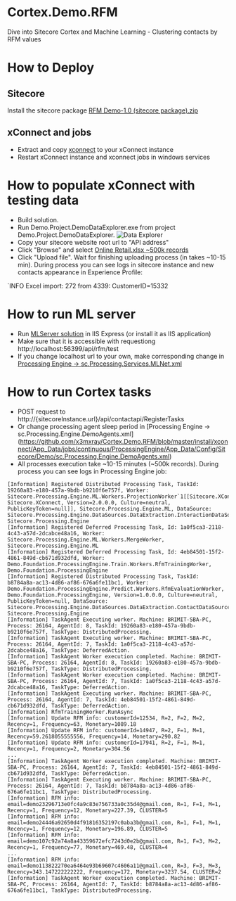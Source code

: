 # Cortex.Demo.RFM
Dive into Sitecore Cortex and Machine Learning - Clustering contacts by RFM values

# How to Deploy #

## Sitecore
Install the sitecore package [RFM Demo-1.0 (sitecore package).zip](https://github.com/x3mxray/Cortex.Demo.RFM/blob/master/install/RFM_Demo-1.0_(sitecore_package).zip)

## xConnect and jobs
* Extract and copy [xconnect](https://github.com/x3mxray/Cortex.Demo.RFM/tree/master/install/xconnect.zip) to your xConnect instance
* Restart xConnect instance and xconnect jobs in windows services

# How to populate xConnect with testing data #
* Build solution.
* Run Demo.Project.DemoDataExplorer.exe from project Demo.Project.DemoDataExplorer.
![Data Explorer](https://github.com/x3mxray/Cortex.Demo.RFM/blob/master/documentation/images/DataExplorer.jpg)
* Copy your sitecore website root url to "API address"
* Click "Browse" and select [Online Retail.xlsx ~500k records](https://github.com/x3mxray/Cortex.Demo.RFM/blob/master/install/Online_Retail.xlsx)
* Click "Upload file". Wait for finishing uploading process (in takes ~10-15 min). During process you can see logs in sitecore instance and new contacts appearance in Experience Profile:

`INFO  Excel import: 272 from 4339: CustomerID=15332

# How to run ML server #
* Run [MLServer solution](https://github.com/x3mxray/Cortex.Demo.RFM/tree/master/MLServer) in IIS Express (or install it as IIS application)
* Make sure that it is accessible with requestiong http://localhost:56399/api/rfm/test
* If you change localhost url to your own, make corresponding change in [Processing Engine -> sc.Processing.Services.MLNet.xml](https://github.com/x3mxray/Cortex.Demo.RFM/blob/master/install/xconnect/App_Data/jobs/continuous/ProcessingEngine/App_Data/Config/Sitecore/Demo/sc.Processing.Services.MLNet.xml)

# How to run Cortex tasks #
- POST request to http://{sitecoreInstance.url}/api/contactapi/RegisterTasks
- Or change processing agent sleep period in [Processing Engine -> sc.Processing.Engine.DemoAgents.xml] (https://github.com/x3mxray/Cortex.Demo.RFM/blob/master/install/xconnect/App_Data/jobs/continuous/ProcessingEngine/App_Data/Config/Sitecore/Demo/sc.Processing.Engine.DemoAgents.xml)
- All processes execution take ~10-15 minutes (~500k records). During process you can see logs in Processing Engine job:
```
[Information] Registered Distributed Processing Task, TaskId: 19260a83-e180-457a-9bdb-b9210f6e757f, Worker: Sitecore.Processing.Engine.ML.Workers.ProjectionWorker`1[[Sitecore.XConnect.Interaction, Sitecore.XConnect, Version=2.0.0.0, Culture=neutral, PublicKeyToken=null]], Sitecore.Processing.Engine.ML, DataSource: Sitecore.Processing.Engine.DataSources.DataExtraction.InteractionDataSource, Sitecore.Processing.Engine
[Information] Registered Deferred Processing Task, Id: 1a0f5ca3-2118-4c43-a57d-2dcabce48a16, Worker: Sitecore.Processing.Engine.ML.Workers.MergeWorker, Sitecore.Processing.Engine.ML
[Information] Registered Deferred Processing Task, Id: 4eb84501-15f2-4861-849d-cb671d932dfd, Worker: Demo.Foundation.ProcessingEngine.Train.Workers.RfmTrainingWorker, Demo.Foundation.ProcessingEngine
[Information] Registered Distributed Processing Task, TaskId: b8784a8a-ac13-4d86-af86-676a6fe11bc1, Worker: Demo.Foundation.ProcessingEngine.Predict.Workers.RfmEvaluationWorker, Demo.Foundation.ProcessingEngine, Version=1.0.0.0, Culture=neutral, PublicKeyToken=null, DataSource: Sitecore.Processing.Engine.DataSources.DataExtraction.ContactDataSource, Sitecore.Processing.Engine
[Information] TaskAgent Executing worker. Machine: BRIMIT-SBA-PC, Process: 26164, AgentId: 8, TaskId: 19260a83-e180-457a-9bdb-b9210f6e757f, TaskType: DistributedProcessing.
[Information] TaskAgent Executing worker. Machine: BRIMIT-SBA-PC, Process: 26164, AgentId: 7, TaskId: 1a0f5ca3-2118-4c43-a57d-2dcabce48a16, TaskType: DeferredAction.
[Information] TaskAgent Worker execution completed. Machine: BRIMIT-SBA-PC, Process: 26164, AgentId: 8, TaskId: 19260a83-e180-457a-9bdb-b9210f6e757f, TaskType: DistributedProcessing.
[Information] TaskAgent Worker execution completed. Machine: BRIMIT-SBA-PC, Process: 26164, AgentId: 7, TaskId: 1a0f5ca3-2118-4c43-a57d-2dcabce48a16, TaskType: DeferredAction.
[Information] TaskAgent Executing worker. Machine: BRIMIT-SBA-PC, Process: 26164, AgentId: 7, TaskId: 4eb84501-15f2-4861-849d-cb671d932dfd, TaskType: DeferredAction.
[Information] RfmTrainingWorker.RunAsync
[Information] Update RFM info: customerId=12534, R=2, F=2, M=2, Recency=1, Frequency=63, Monetary=1089.18
[Information] Update RFM info: customerId=14947, R=2, F=1, M=1, Recency=59.2618055555556, Frequency=14, Monetary=290.82
[Information] Update RFM info: customerId=17941, R=2, F=1, M=1, Recency=1, Frequency=2, Monetary=304.56
...
[Information] TaskAgent Worker execution completed. Machine: BRIMIT-SBA-PC, Process: 26164, AgentId: 7, TaskId: 4eb84501-15f2-4861-849d-cb671d932dfd, TaskType: DeferredAction.
[Information] TaskAgent Executing worker. Machine: BRIMIT-SBA-PC, Process: 26164, AgentId: 7, TaskId: b8784a8a-ac13-4d86-af86-676a6fe11bc1, TaskType: DistributedProcessing.
[Information] RFM info: email=demo23296713e0fc4a9c83e756733a0c35d4@gmail.com, R=1, F=1, M=1, Recency=1, Frequency=12, Monetary=227.39, CLUSTER=5
[Information] RFM info: email=demo24446a92650d4f91816352197c0aba3b@gmail.com, R=1, F=1, M=1, Recency=1, Frequency=12, Monetary=196.89, CLUSTER=5
[Information] RFM info: email=demo107c92a74a8a43359672efc7243d0e2b@gmail.com, R=1, F=3, M=2, Recency=1, Frequency=77, Monetary=469.48, CLUSTER=4
...
[Information] RFM info: email=demo113822270ea6464e93b69607c4606a11@gmail.com, R=3, F=3, M=3, Recency=343.147222222222, Frequency=172, Monetary=3237.54, CLUSTER=2
[Information] TaskAgent Worker execution completed. Machine: BRIMIT-SBA-PC, Process: 26164, AgentId: 7, TaskId: b8784a8a-ac13-4d86-af86-676a6fe11bc1, TaskType: DistributedProcessing.
```